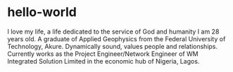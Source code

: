 # hello-world
I love my life, a life dedicated to the service of God and humanity
I am 28 years old. A graduate of Applied Geophysics from the Federal University of Technology, Akure. Dynamically sound, values people and relationships.
Currently works as the Project Engineer/Network Engineer of WM Integrated Solution Limited in the economic hub of Nigeria, Lagos.
